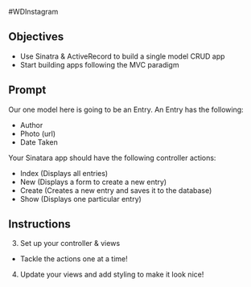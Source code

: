#WDInstagram

## Objectives
* Use Sinatra & ActiveRecord to build a single model CRUD app
* Start building apps following the MVC paradigm

## Prompt
Our one model here is going to be an Entry. An Entry has the following:

* Author
* Photo (url)
* Date Taken

Your Sinatara app should have the following controller actions:

* Index (Displays all entries)
* New (Displays a form to create a new entry)
* Create (Creates a new entry and saves it to the database)
* Show (Displays one particular entry)

## Instructions

<!-- DONE.
	1. Start by setting up your database using SQL:
  	* Plan your schema
  	* Create your database
  	* Test your database using psql 
	-->

<!-- DONE.
	2. Set up your model using ActiveRecord
	  * Test your ActiveRecord class using pry (as with "active_record.rb" during class)
	-->

3. Set up your controller & views
  * Tackle the actions one at a time!

4. Update your views and add styling to make it look nice!